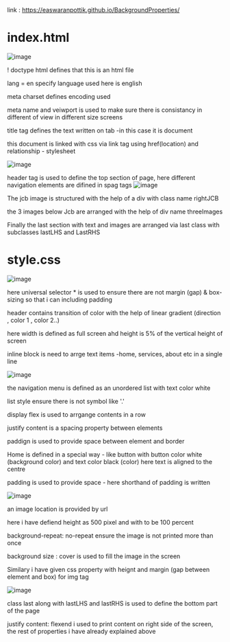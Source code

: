 link : https://easwaranpottik.github.io/BackgroundProperties/

# index.html

![image](https://github.com/EaswaranPottiK/BackgroundProperties/assets/38095510/9afe9ebf-b6cc-49dd-aa5c-099515849611)

! doctype html defines that this is an html file

lang = en specify language used here is english

meta charset defines encoding used

meta name and veiwport is used to make sure there is consistancy in different of view in different size screens

title tag defines the text written on tab -in this case it is document

this document is linked with css via link tag using href(location) and relationship - stylesheet

![image](https://github.com/EaswaranPottiK/BackgroundProperties/assets/38095510/5a88dda0-0f69-49b3-a22d-311daab65cb0)

header tag is used to define the top section of page, here different navigation elements are difined in spag tags
![image](https://github.com/EaswaranPottiK/BackgroundProperties/assets/38095510/250c7128-7799-448d-842b-fc3b7f121a85)

The jcb image is structured with the help of a div with class name rightJCB

the 3 images below Jcb are arranged with the help of div name threeImages

Finally the last section with text and images are arranged via last class with subclasses lastLHS and LastRHS

# style.css

![image](https://github.com/EaswaranPottiK/BackgroundProperties/assets/38095510/8c7ce154-601f-4754-a5ea-67ef272e3140)

here universal selector * is used to ensure there are not margin (gap) & box-sizing so that i can including padding 

header contains transition of color with the help of linear gradient (direction , color 1 , color 2..)

here width is defined as full screen ahd height is 5% of the vertical height of screen

inline block is need to arrge text items -home, services, about etc in a single line

![image](https://github.com/EaswaranPottiK/BackgroundProperties/assets/38095510/dfb3dbd3-f95d-44c0-85ef-13c1c4530aa6)

the navigation menu is defined as an unordered list with text color white

list style ensure there is not symbol like '.' 

display flex is used to arrgange contents in a row 

justify content is a spacing property between elements

paddign is used to provide space between element and border

Home is defined in a special way - like button with button color white (background color) and text color black (color) here text is aligned to the centre

padding is used to provide space - here shorthand of padding is written 

![image](https://github.com/EaswaranPottiK/BackgroundProperties/assets/38095510/8ffc8b14-d0fc-4362-b915-92ce7465b620)

an image location is provided by url

here i have defiend height as 500 pixel and with to be 100 percent 

background-repeat: no-repeat ensure the image is not printed more than once 

background size : cover is used to fill the image in the screen

Similary i have given css property with heignt and margin (gap between element and box) for img tag

![image](https://github.com/EaswaranPottiK/BackgroundProperties/assets/38095510/f7522886-5c01-48f5-922a-ba3a0231ad49)

class last along with lastLHS and lastRHS is used to define the bottom part of the page 

justify content: flexend i used to print content on right side of the screen, the rest of properties i have already explained above 






































